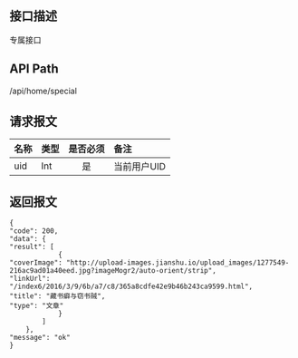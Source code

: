 ## 接口描述
专属接口
## API Path
/api/home/special
## 请求报文
|名称         |类型           |是否必须   |备注                                 |
|-------------|:--------------|:---------:|:------------------------------------|
|uid    |Int    |是    |当前用户UID    |
## 返回报文
    {
    "code": 200,
    "data": {
    "result": [
                {
    "coverImage": "http://upload-images.jianshu.io/upload_images/1277549-216ac9ad01a40eed.jpg?imageMogr2/auto-orient/strip",
    "linkUrl": "/index6/2016/3/9/6b/a7/c8/365a8cdfe42e9b46b243ca9599.html",
    "title": "藏书癖与窃书贼",
    "type": "文章"
                }
            ]
        },
    "message": "ok"
    }
    
